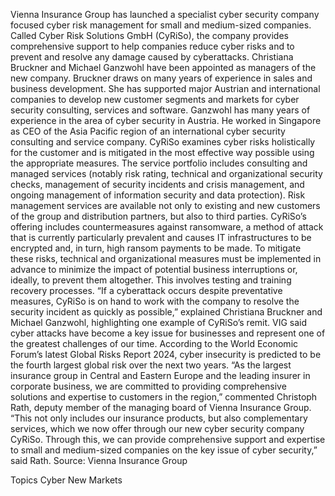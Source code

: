 Vienna Insurance Group has launched a specialist cyber security company focused cyber risk management for small and medium-sized companies.
Called Cyber Risk Solutions GmbH (CyRiSo), the company provides comprehensive support to help companies reduce cyber risks and to prevent and resolve any damage caused by cyberattacks.
Christiana Bruckner and Michael Ganzwohl have been appointed as managers of the new company. Bruckner draws on many years of experience in sales and business development. She has supported major Austrian and international companies to develop new customer segments and markets for cyber security consulting, services and software. Ganzwohl has many years of experience in the area of cyber security in Austria. He worked in Singapore as CEO of the Asia Pacific region of an international cyber security consulting and service company.
CyRiSo examines cyber risks holistically for the customer and is mitigated in the most effective way possible using the appropriate measures. The service portfolio includes consulting and managed services (notably risk rating, technical and organizational security checks, management of security incidents and crisis management, and ongoing management of information security and data protection).
Risk management services are available not only to existing and new customers of the group and distribution partners, but also to third parties.
CyRiSo’s offering includes countermeasures against ransomware, a method of attack that is currently particularly prevalent and causes IT infrastructures to be encrypted and, in turn, high ransom payments to be made. To mitigate these risks, technical and organizational measures must be implemented in advance to minimize the impact of potential business interruptions or, ideally, to prevent them altogether. This involves testing and training recovery processes.
“If a cyberattack occurs despite preventative measures, CyRiSo is on hand to work with the company to resolve the security incident as quickly as possible,” explained Christiana Bruckner and Michael Ganzwohl, highlighting one example of CyRiSo’s remit.
VIG said cyber attacks have become a key issue for businesses and represent one of the greatest challenges of our time. According to the World Economic Forum’s latest Global Risks Report 2024, cyber insecurity is predicted to be the fourth largest global risk over the next two years.
“As the largest insurance group in Central and Eastern Europe and the leading insurer in corporate business, we are committed to providing comprehensive solutions and expertise to customers in the region,” commented Christoph Rath, deputy member of the managing board of Vienna Insurance Group.
“This not only includes our insurance products, but also complementary services, which we now offer through our new cyber security company CyRiSo. Through this, we can provide comprehensive support and expertise to small and medium-sized companies on the key issue of cyber security,” said Rath.
Source: Vienna Insurance Group

Topics
Cyber
New Markets
